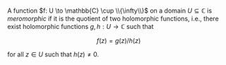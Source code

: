 A function $f: U \to \mathbb{C} \cup \\{\infty\\}$ on a domain $U \subseteq \mathbb{C}$ is *meromorphic* if it is the quotient of two holomorphic functions, i.e., there exist holomorphic functions $g, h: U \to \mathbb{C}$ such that 

$$
f(z) = g(z) / h(z)
$$

for all $z \in U$ such that $h(z) \neq 0$.
